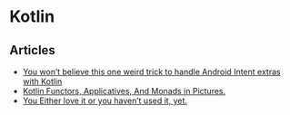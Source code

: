 # Kotlin

## Articles
* [You won’t believe this one weird trick to handle Android Intent extras with Kotlin](https://medium.com/@workingkills/you-wont-believe-this-one-weird-trick-to-handle-android-intent-extras-with-kotlin-845ecf09e0e9)
* [Kotlin Functors, Applicatives, And Monads in Pictures.](https://hackernoon.com/kotlin-functors-applicatives-and-monads-in-pictures-part-1-3-c47a1b1ce251)
* [You Either love it or you haven’t used it, yet.](https://medium.com/@lupajz/you-either-love-it-or-you-havent-used-it-yet-a55f9b866dbe)
